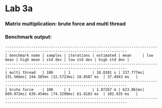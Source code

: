 # Lab 3a 
### Matrix multiplication: brute force and multi thread


### Benchmark output:
    ------------------------------------------------------------------------------------------------------------------------------
    | benchmark name | samples | iterations | estimated | mean     | low mean | high mean | std dev | low std dev | high std dev |
    ------------------------------------------------------------------------------------------------------------------------------
    | multi thread   | 100     | 1          | 18.0301 s | 237.777ms| 231.566ms| 244.385ms |32.5723ms| 28.8587 ms  | 37.4943 ms   |
    ------------------------------------------------------------------------------------------------------------------------------
    | brute force    | 100     | 1          | 1.07267 m | 623.061ms| 609.972ms| 639.454ms |74.3298ms| 61.8183 ms  | 102.935 ms   |
    ------------------------------------------------------------------------------------------------------------------------------